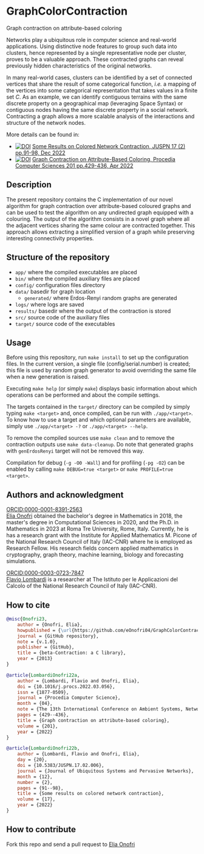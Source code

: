 # GraphColorContraction

Graph contraction on attribute-based coloring

Networks play a ubiquitous role in computer science and real-world applications.
Using distinctive node features to group such data into clusters, hence represented by a single representative node per cluster, proves to be a valuable approach.
These contracted graphs can reveal previously hidden characteristics of the original networks.

In many real-world cases, clusters can be identified by a set of connected vertices that share the result of some categorical function, _i.e._ a mapping of the vertices into some categorical representation that takes values in a finite set _C_.
As an example, we can identify contiguous terrains with the same discrete property on a geographical map (leveraging Space Syntax) or contiguous nodes having the same discrete property in a social network.
Contracting a graph allows a more scalable analysis of the interactions and structure of the network nodes. 

More details can be found in:
 - [![DOI](https://zenodo.org/badge/doi/10.5383/JUSPN.17.02.006.svg)](http://doi.org/10.5383/JUSPN.17.02.006) [Some Results on Colored Network Contraction, JUSPN 17 (2) pp.91-98, Dec 2022](https://iasks.org/articles/juspn-v17-i2-pp-91-98.pdf)
 - [![DOI](https://zenodo.org/badge/doi/10.1016/j.procs.2022.03.056.svg)](http://doi.org/10.1016/j.procs.2022.03.056) [Graph Contraction on Attribute-Based Coloring, Procedia Computer Sciences 201 pp.429-436, Apr 2022](https://doi.org/10.1016/j.procs.2022.03.056)

## Description

The present repository contains the C implementation of our novel algorithm for graph contraction over attribute-based coloured graphs and can be used to test the algorithm on any undirected graph equipped with a colouring. The output of the algorithm consists in a novel graph where all the adjacent vertices sharing the same colour are contracted together. This approach allows extracting a simplified version of a graph while preserving interesting connectivity properties.

## Structure of the repository

 - `app/` where the compiled executables are placed
 - `bin/` where the compiled auxiliary files are placed
 - `config/` configuration files directory
 - `data/` basedir for graph location
   - `generated/` where Erdos-Renyi random graphs are generated
 - `logs/` where logs are saved
 - `results/` basedir where the output of the contraction is stored
 - `src/` source code of the auxiliary files
 - `target/` source code of the executables

## Usage

Before using this repository, run `make install` to set up the configuration files.
In the current version, a single file (config/serial.number) is created;
this file is used by random graph generator to avoid overriding the same file when a new generation is raised.

Executing `make help` (or simply `make`) displays basic information about which operations can be performed and about the compile settings.

The targets contained in the `target/` directory can be compiled by simply typing `make <target>` and, once compiled, can be run with `./app/<target>`.
To know how to use a target and which optional parameters are available, simply use `./app/<target> -?` or `./app/<target> --help`.

To remove the compiled sources use `make clean` and to remove the contraction outputs use `make data-cleanup`.
Do note that generated graphs with `genErdosRenyi` target will not be removed this way.

Compilation for debug (`-g -O0 -Wall`) and for profiling (`-pg -O2`) can be enabled by calling `make DEBUG=true <target>` or `make PROFILE=true <target>`.

## Authors and acknowledgment

[ORCID:0000-0001-8391-2563](https://orcid.org/0000-0001-8391-2563)\
[Elia Onofri](https://sites.google.com/view/elia-onofri/home)
obtained the bachelor's degree in Mathematics in 2018, the master's degree in Computational Sciences in 2020, and the Ph.D. in Mathematics in 2023 at Roma Tre University, Rome, Italy. Currently, he is has a research grant with the Institute for Applied Mathematics M. Picone of the National Research Council of Italy (IAC-CNR) where he is employed as Research Fellow.
His research fields concern applied mathematics in cryptography, graph theory, machine learning, biology and forecasting simulations.

[ORCID:0000-0003-0723-7847](https://orcid.org/0000-0003-0723-7847)\
[Flavio Lombardi](http://ricerca.mat.uniroma3.it/users/lombardi/) is a researcher at The Istituto per le Applicazioni del Calcolo of the National Research Council of Italy (IAC-CNR).

## How to cite

```bib
@misc{Onofri23,
	author = {Onofri, Elia},
	howpublished = {\url{https://github.com/eOnofri04/GraphColorContraction}},
	journal = {GitHub repository},
	note = {v.1.0},
	publisher = {GitHub},
	title = {beta-Contraction: a C library},
	year = {2013}
}

@article{LombardiOnofri22a,
	author = {Lombardi, Flavio and Onofri, Elia},
	doi = {10.1016/j.procs.2022.03.056},
	issn = {1877-0509},
	journal = {Procedia Computer Science},
	month = {04},
	note = {The 13th International Conference on Ambient Systems, Networks and Technologies (ANT) / The 5th International Conference on Emerging Data and Industry 4.0 (EDI40)},
	pages = {429--436},
	title = {Graph contraction on attribute-based coloring},
	volume = {201},
	year = {2022}
}

@article{LombardiOnofri22b,
	author = {Lombardi, Flavio and Onofri, Elia},
	day = {20},
	doi = {10.5383/JUSPN.17.02.006},
	journal = {Journal of Ubiquitous Systems and Pervasive Networks},
	month = {12},
	number = {2},
	pages = {91--98},
	title = {Some results on colored network contraction},
	volume = {17},
	year = {2022}
}
```

## How to contribute

Fork this repo and send a pull request to [Elia Onofri](https://github.com/eOnofri04)
